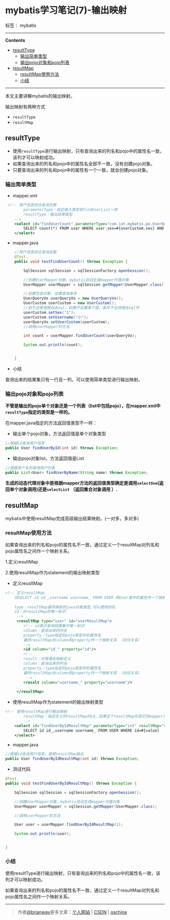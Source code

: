 ﻿# mybatis学习笔记(7)-输出映射

标签： mybatis

---

**Contents**

  - [resultType](#resulttype)
    - [输出简单类型](#输出简单类型)
    - [输出pojo对象和pojo列表](#输出pojo对象和pojo列表)
  - [resultMap](#resultmap)
    - [resultMap使用方法](#resultmap使用方法)
    - [小结](#小结)



---

本文主要讲解mybatis的输出映射。


输出映射有两种方式

- `resultType`
- `resultMap`


## resultType

- 使用`resultType`进行输出映射，只有查询出来的列名和pojo中的属性名一致，该列才可以映射成功。
- 如果查询出来的列名和pojo中的属性名全部不一致，没有创建pojo对象。
- 只要查询出来的列名和pojo中的属性有一个一致，就会创建pojo对象。

### 输出简单类型


- mapper.xml

```xml
 <!-- 用户信息综合查询总数
        parameterType：指定输入类型和findUserList一样
        resultType：输出结果类型
    -->
    <select id="findUserCount" parameterType="com.iot.mybatis.po.UserQueryVo" resultType="int">
        SELECT count(*) FROM user WHERE user.sex=#{userCustom.sex} AND user.username LIKE '%${userCustom.username}%'
    </select>
```

- mapper.java

```java
    //用户信息综合查询总数
	@Test
	public void testFindUserCount() throws Exception {

		SqlSession sqlSession = sqlSessionFactory.openSession();

		//创建UserMapper对象，mybatis自动生成mapper代理对象
		UserMapper userMapper = sqlSession.getMapper(UserMapper.class);

		//创建包装对象，设置查询条件
		UserQueryVo userQueryVo = new UserQueryVo();
		UserCustom userCustom = new UserCustom();
		//由于这里使用动态sql，如果不设置某个值，条件不会拼接在sql中
		userCustom.setSex("1");
		userCustom.setUsername("小");
		userQueryVo.setUserCustom(userCustom);
		//调用userMapper的方法

		int count = userMapper.findUserCount(userQueryVo);

		System.out.println(count);


	}
```


- 小结

查询出来的结果集只有一行且一列，可以使用简单类型进行输出映射。


###	输出pojo对象和pojo列表

**不管是输出的pojo单个对象还是一个列表（list中包括pojo），在mapper.xml中`resultType`指定的类型是一样的。**

在mapper.java指定的方法返回值类型不一样：

- 输出单个pojo对象，方法返回值是单个对象类型

```java
//根据id查询用户信息
public User findUserById(int id) throws Exception;
```

- 输出pojo对象list，方法返回值是List<Pojo>

```java
//根据用户名列查询用户列表
public List<User> findUserByName(String name) throws Exception;
```


**生成的动态代理对象中是根据mapper方法的返回值类型确定是调用`selectOne`(返回单个对象调用)还是`selectList` （返回集合对象调用 ）.**



## resultMap

mybatis中使用resultMap完成高级输出结果映射。(一对多，多对多)


###	resultMap使用方法 

如果查询出来的列名和pojo的属性名不一致，通过定义一个resultMap对列名和pojo属性名之间作一个映射关系。

1.定义resultMap

2.使用resultMap作为statement的输出映射类型

- 定义reusltMap

```xml
<!-- 定义resultMap
	将SELECT id id_,username username_ FROM USER 和User类中的属性作一个映射关系
	
	type：resultMap最终映射的java对象类型,可以使用别名
	id：对resultMap的唯一标识
	 -->
	 <resultMap type="user" id="userResultMap">
	 	<!-- id表示查询结果集中唯一标识 
	 	column：查询出来的列名
	 	property：type指定的pojo类型中的属性名
	 	最终resultMap对column和property作一个映射关系 （对应关系）
	 	-->
	 	<id column="id_" property="id"/>
	 	<!-- 
	 	result：对普通名映射定义
	 	column：查询出来的列名
	 	property：type指定的pojo类型中的属性名
	 	最终resultMap对column和property作一个映射关系 （对应关系）
	 	 -->
	 	<result column="username_" property="username"/>
	 
	 </resultMap>
```

- 使用resultMap作为statement的输出映射类型

```xml
<!-- 使用resultMap进行输出映射
        resultMap：指定定义的resultMap的id，如果这个resultMap在其它的mapper文件，前边需要加namespace
        -->
    <select id="findUserByIdResultMap" parameterType="int" resultMap="userResultMap">
        SELECT id id_,username username_ FROM USER WHERE id=#{value}
    </select>

```

- mapper.java

```java
//根据id查询用户信息，使用resultMap输出
public User findUserByIdResultMap(int id) throws Exception;
```

- 测试代码

```java
@Test
public void testFindUserByIdResultMap() throws Exception {

	SqlSession sqlSession = sqlSessionFactory.openSession();

	//创建UserMapper对象，mybatis自动生成mapper代理对象
	UserMapper userMapper = sqlSession.getMapper(UserMapper.class);

	//调用userMapper的方法

	User user = userMapper.findUserByIdResultMap(1);

	System.out.println(user);


}
```


### 小结 

使用resultType进行输出映射，只有查询出来的列名和pojo中的属性名一致，该列才可以映射成功。

如果查询出来的列名和pojo的属性名不一致，通过定义一个resultMap对列名和pojo属性名之间作一个映射关系。




----

> 作者[@brianway](http://brianway.github.io/)更多文章：[个人网站](http://brianway.github.io/) | [CSDN](http://blog.csdn.net/h3243212/) | [oschina](http://my.oschina.net/brianway)

